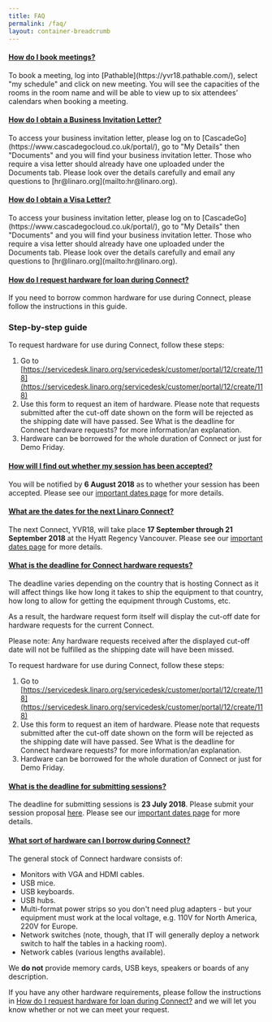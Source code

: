 ```yaml
---
title: FAQ
permalink: /faq/
layout: container-breadcrumb
---
```

<div class="panel-group faq" id="accordion" role="tablist" aria-multiselectable="true">


  <div class="panel panel-default">
    <div class="panel-heading" role="tab" id="howToBookMeetings">
      <h4 class="panel-title">
        <a role="button" data-toggle="collapse" data-parent="#accordion" href="#bookMeetingsCollapse" aria-expanded="true" aria-controls="bookMeetingsCollapse">
          How do I book meetings?
        </a>
      </h4>
    </div>
    <div id="bookMeetingsCollapse" class="panel-collapse collapse in" role="tabpanel" aria-labelledby="howToBookMeetings">
<div class="panel-body" markdown="1">
To book a meeting, log into [Pathable](https://yvr18.pathable.com/), select "my schedule" and click on new meeting. You will see the capacities of the rooms in the room name and will be able to view up to six attendees’ calendars when booking a meeting.
</div>
    </div>
  </div>
  
  
  <div class="panel panel-default">
    <div class="panel-heading" role="tab" id="obtainingBusinessLetter">
      <h4 class="panel-title">
        <a class="collapsed" role="button" data-toggle="collapse" data-parent="#accordion" href="#obtainingBusinessLetterCollapse" aria-expanded="false" aria-controls="obtainingBusinessLetterCollapse">
          How do I obtain a Business Invitation Letter?
        </a>
      </h4>
    </div>
    <div id="obtainingBusinessLetterCollapse" class="panel-collapse collapse" role="tabpanel" aria-labelledby="obtainingBusinessLetter">
<div class="panel-body" markdown="1">
To access your business invitation letter, please log on to [CascadeGo](https://www.cascadegocloud.co.uk/portal/), go to "My Details" then "Documents" and you will find your business invitation letter. Those who require a visa letter should already have one uploaded under the Documents tab. Please look over the details carefully and email any questions to [hr@linaro.org](mailto:hr@linaro.org).
</div>
    </div>
  </div>
  
  
  <div class="panel panel-default">
    <div class="panel-heading" role="tab" id="obtainingVisaLetter">
      <h4 class="panel-title">
        <a class="collapsed" role="button" data-toggle="collapse" data-parent="#accordion" href="#obtainingVisaLetterCollapse" aria-expanded="false" aria-controls="obtainingVisaLetterCollapse">
          How do I obtain a Visa Letter?
        </a>
      </h4>
    </div>
    <div id="obtainingVisaLetterCollapse" class="panel-collapse collapse" role="tabpanel" aria-labelledby="obtainingVisaLetter">
<div class="panel-body" markdown="1">
To access your business invitation letter, please log on to [CascadeGo](https://www.cascadegocloud.co.uk/portal/), go to "My Details" then "Documents" and you will find your business invitation letter. Those who require a visa letter should already have one uploaded under the Documents tab. Please look over the details carefully and email any questions to [hr@linaro.org](mailto:hr@linaro.org).
</div>
    </div>
  </div>
  
  
  <div class="panel panel-default">
    <div class="panel-heading" role="tab" id="requestHardware">
      <h4 class="panel-title">
        <a class="collapsed" role="button" data-toggle="collapse" data-parent="#accordion" href="#requestHardwareCollapse" aria-expanded="false" aria-controls="requestHardwareCollapse">
         How do I request hardware for loan during Connect?
        </a>
      </h4>
    </div>
    <div id="requestHardwareCollapse" class="panel-collapse collapse" role="tabpanel" aria-labelledby="requestHardware">
<div class="panel-body" markdown="1">

If you need to borrow common hardware for use during Connect, please follow the instructions in this guide.

### Step-by-step guide

To request hardware for use during Connect, follow these steps:

1. Go to [https://servicedesk.linaro.org/servicedesk/customer/portal/12/create/118](https://servicedesk.linaro.org/servicedesk/customer/portal/12/create/118)
2. Use this form to request an item of hardware. Please note that requests submitted after the cut-off date shown on the form will be rejected as the shipping date will have passed. See What is the deadline for Connect hardware requests? for more information/an explanation.
3. Hardware can be borrowed for the whole duration of Connect or just for Demo Friday.

</div>
    </div>
  </div>
  
  
  <div class="panel panel-default">
    <div class="panel-heading" role="tab" id="sessionAccepted">
      <h4 class="panel-title">
        <a class="collapsed" role="button" data-toggle="collapse" data-parent="#accordion" href="#sessionAcceptedCollapse" aria-expanded="false" aria-controls="sessionAcceptedCollapse">
        How will I find out whether my session has been accepted?
        </a>
      </h4>
    </div>
    <div id="sessionAcceptedCollapse" class="panel-collapse collapse" role="tabpanel" aria-labelledby="sessionAccepted">
<div class="panel-body" markdown="1">

You will be notified by **6 August 2018** as to whether your session has been accepted. Please see our [important dates page](/important-dates/) for more details.


</div>
    </div>
  </div>
  
  <div class="panel panel-default">
    <div class="panel-heading" role="tab" id="datesForNextConnect">
      <h4 class="panel-title">
        <a class="collapsed" role="button" data-toggle="collapse" data-parent="#accordion" href="#datesForNextConnectCollapse" aria-expanded="false" aria-controls="datesForNextConnectCollapse">
        What are the dates for the next Linaro Connect?
        </a>
      </h4>
    </div>
    <div id="datesForNextConnectCollapse" class="panel-collapse collapse" role="tabpanel" aria-labelledby="datesForNextConnect">
<div class="panel-body" markdown="1">

The next Connect, YVR18, will take place __17 September through 21 September 2018__ at the Hyatt Regency Vancouver. Please see our [important dates page](/important-dates/) for more details.


</div>
    </div>
  </div>
  
  <div class="panel panel-default">
    <div class="panel-heading" role="tab" id="dealineForHardware">
      <h4 class="panel-title">
        <a class="collapsed" role="button" data-toggle="collapse" data-parent="#accordion" href="#dealineForHardwareCollapse" aria-expanded="false" aria-controls="dealineForHardwareCollapse">
        What is the deadline for Connect hardware requests?
        </a>
      </h4>
    </div>
    <div id="dealineForHardwareCollapse" class="panel-collapse collapse" role="tabpanel" aria-labelledby="dealineForHardware">
<div class="panel-body" markdown="1">

The deadline varies depending on the country that is hosting Connect as it will affect things like how long it takes to ship the equipment to that country, how long to allow for getting the equipment through Customs, etc.

As a result, the hardware request form itself will display the cut-off date for hardware requests for the current Connect.

<div class="alert alert-info" role="alert">
Please note: Any hardware requests received after the displayed cut-off date will not be fulfilled as the shipping date will have been missed.
</div>


To request hardware for use during Connect, follow these steps:

1. Go to [https://servicedesk.linaro.org/servicedesk/customer/portal/12/create/118](https://servicedesk.linaro.org/servicedesk/customer/portal/12/create/118)
2. Use this form to request an item of hardware. Please note that requests submitted after the cut-off date shown on the form will be rejected as the shipping date will have passed. See What is the deadline for Connect hardware requests? for more information/an explanation.
3. Hardware can be borrowed for the whole duration of Connect or just for Demo Friday.

</div>
    </div>
  </div>
  
  <div class="panel panel-default">
    <div class="panel-heading" role="tab" id="deadlineForSessions">
      <h4 class="panel-title">
        <a class="collapsed" role="button" data-toggle="collapse" data-parent="#accordion" href="#deadlineForSessionsCollapse" aria-expanded="false" aria-controls="deadlineForSessionsCollapse">
        What is the deadline for submitting sessions?
        </a>
      </h4>
    </div>
    <div id="deadlineForSessionsCollapse" class="panel-collapse collapse" role="tabpanel" aria-labelledby="deadlineForSessions">
<div class="panel-body" markdown="1">

The deadline for submitting sessions is __23 July 2018__. Please submit your session proposal [here](https://catalyst.omnipress.com/#collection/348/submission). Please see our [important dates page](/important-dates/) for more details.


</div>
    </div>
  </div>
  
  <div class="panel panel-default">
    <div class="panel-heading" role="tab" id="whatKindOfHardware">
      <h4 class="panel-title">
        <a class="collapsed" role="button" data-toggle="collapse" data-parent="#accordion" href="#whatKindOfHardwareCollapse" aria-expanded="false" aria-controls="whatKindOfHardwareCollapse">
        What sort of hardware can I borrow during Connect?
        </a>
      </h4>
    </div>
    <div id="whatKindOfHardwareCollapse" class="panel-collapse collapse" role="tabpanel" aria-labelledby="whatKindOfHardware">
<div class="panel-body" markdown="1">

The general stock of Connect hardware consists of:

- Monitors with VGA and HDMI cables.
- USB mice.
- USB keyboards.
- USB hubs.
- Multi-format power strips so you don't need plug adapters - but your equipment must work at the local voltage, e.g. 110V for North America, 220V for Europe.
- Network switches (note, though, that IT will generally deploy a network switch to half the tables in a hacking room).
- Network cables (various lengths available).

We **do not** provide memory cards, USB keys, speakers or boards of any description.

If you have any other hardware requirements, please follow the instructions in [How do I request hardware for loan during Connect?](/faq/#requestHardwareCollapse) and we will let you know whether or not we can meet your request.

</div>
    </div>
  </div>
</div>